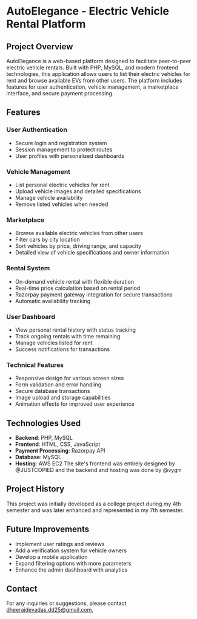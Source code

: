 # AutoElegance - Electric Vehicle Rental Platform

## Project Overview
AutoElegance is a web-based platform designed to facilitate peer-to-peer electric vehicle rentals. Built with PHP, MySQL, and modern frontend technologies, this application allows users to list their electric vehicles for rent and browse available EVs from other users. The platform includes features for user authentication, vehicle management, a marketplace interface, and secure payment processing.

## Features

### User Authentication
- Secure login and registration system
- Session management to protect routes
- User profiles with personalized dashboards

### Vehicle Management
- List personal electric vehicles for rent
- Upload vehicle images and detailed specifications
- Manage vehicle availability
- Remove listed vehicles when needed

### Marketplace
- Browse available electric vehicles from other users
- Filter cars by city location
- Sort vehicles by price, driving range, and capacity
- Detailed view of vehicle specifications and owner information

### Rental System
- On-demand vehicle rental with flexible duration
- Real-time price calculation based on rental period
- Razorpay payment gateway integration for secure transactions
- Automatic availability tracking

### User Dashboard
- View personal rental history with status tracking
- Track ongoing rentals with time remaining
- Manage vehicles listed for rent
- Success notifications for transactions

### Technical Features
- Responsive design for various screen sizes
- Form validation and error handling
- Secure database transactions
- Image upload and storage capabilities
- Animation effects for improved user experience

## Technologies Used
- **Backend**: PHP, MySQL 
- **Frontend**: HTML, CSS, JavaScript
- **Payment Processing**: Razorpay API
- **Database**: MySQL
- **Hosting**: AWS EC2
The site's frontend was entirely designed by @JUSTCOPIED and the backend and hosting was done by @vygrr

## Project History
This project was initially developed as a college project during my 4th semester and was later enhanced and represented in my 7th semester.

## Future Improvements
- Implement user ratings and reviews
- Add a verification system for vehicle owners
- Develop a mobile application
- Expand filtering options with more parameters
- Enhance the admin dashboard with analytics

## Contact
For any inquiries or suggestions, please contact dheerajdevadas.dd25@gmail.com, 
